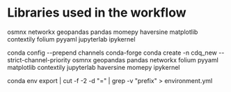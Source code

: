 # Libraries used in the workflow

osmnx
networkx
geopandas
pandas
momepy
haversine
matplotlib
contextily
folium
pyyaml
jupyterlab
ipykernel

conda config --prepend channels conda-forge
conda create -n cdq_new --strict-channel-priority osmnx geopandas pandas networkx folium pyyaml matplotlib contextily jupyterlab haversine momepy ipykernel

conda env export | cut -f -2 -d "=" | grep -v "prefix" > environment.yml
